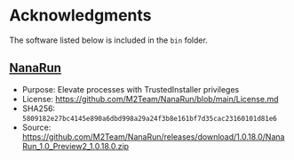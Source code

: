 # Acknowledgments

The software listed below is included in the ``bin`` folder.

## [NanaRun](https://github.com/M2Team/NanaRun)

- Purpose: Elevate processes with TrustedInstaller privileges
- License: <https://github.com/M2Team/NanaRun/blob/main/License.md>
- SHA256: ``5809182e27bc4145e890a6dbd998a29a24f3b8e161bf7d35cac23160101d81e6``
- Source: <https://github.com/M2Team/NanaRun/releases/download/1.0.18.0/NanaRun_1.0_Preview2_1.0.18.0.zip>
